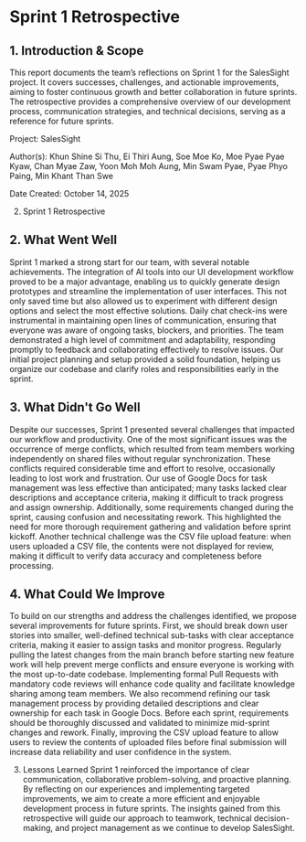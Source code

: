 # Sprint 1 Retrospective

## 1. Introduction & Scope

This report documents the team’s reflections on Sprint 1 for the SalesSight project. It covers successes, challenges, and actionable improvements, aiming to foster continuous growth and better collaboration in future sprints. The retrospective provides a comprehensive overview of our development process, communication strategies, and technical decisions, serving as a reference for future sprints.

Project: SalesSight

Author(s): Khun Shine Si Thu, Ei Thiri Aung, Soe Moe Ko, Moe Pyae Pyae Kyaw, Chan Myae Zaw, Yoon Moh Moh Aung, Min Swam Pyae, Pyae Phyo Paing, Min Khant Than Swe  

Date Created: October 14, 2025

2. Sprint 1 Retrospective

## 2. What Went Well
Sprint 1 marked a strong start for our team, with several notable achievements. The integration of AI tools into our UI development workflow proved to be a major advantage, enabling us to quickly generate design prototypes and streamline the implementation of user interfaces. This not only saved time but also allowed us to experiment with different design options and select the most effective solutions. Daily chat check-ins were instrumental in maintaining open lines of communication, ensuring that everyone was aware of ongoing tasks, blockers, and priorities. The team demonstrated a high level of commitment and adaptability, responding promptly to feedback and collaborating effectively to resolve issues. Our initial project planning and setup provided a solid foundation, helping us organize our codebase and clarify roles and responsibilities early in the sprint.

## 3. What Didn't Go Well
Despite our successes, Sprint 1 presented several challenges that impacted our workflow and productivity. One of the most significant issues was the occurrence of merge conflicts, which resulted from team members working independently on shared files without regular synchronization. These conflicts required considerable time and effort to resolve, occasionally leading to lost work and frustration. Our use of Google Docs for task management was less effective than anticipated; many tasks lacked clear descriptions and acceptance criteria, making it difficult to track progress and assign ownership. Additionally, some requirements changed during the sprint, causing confusion and necessitating rework. This highlighted the need for more thorough requirement gathering and validation before sprint kickoff. Another technical challenge was the CSV file upload feature: when users uploaded a CSV file, the contents were not displayed for review, making it difficult to verify data accuracy and completeness before processing.

## 4. What Could We Improve
To build on our strengths and address the challenges identified, we propose several improvements for future sprints. First, we should break down user stories into smaller, well-defined technical sub-tasks with clear acceptance criteria, making it easier to assign tasks and monitor progress. Regularly pulling the latest changes from the main branch before starting new feature work will help prevent merge conflicts and ensure everyone is working with the most up-to-date codebase. Implementing formal Pull Requests with mandatory code reviews will enhance code quality and facilitate knowledge sharing among team members. We also recommend refining our task management process by providing detailed descriptions and clear ownership for each task in Google Docs. Before each sprint, requirements should be thoroughly discussed and validated to minimize mid-sprint changes and rework. Finally, improving the CSV upload feature to allow users to review the contents of uploaded files before final submission will increase data reliability and user confidence in the system.

3. Lessons Learned
Sprint 1 reinforced the importance of clear communication, collaborative problem-solving, and proactive planning. By reflecting on our experiences and implementing targeted improvements, we aim to create a more efficient and enjoyable development process in future sprints. The insights gained from this retrospective will guide our approach to teamwork, technical decision-making, and project management as we continue to develop SalesSight.
